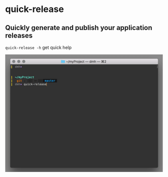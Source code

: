 # quick-release

## Quickly generate and publish your application releases

`quick-release -h` get quick help

![quick-release](https://raw.githubusercontent.com/dmh/img/master/qrHelp.gif)
